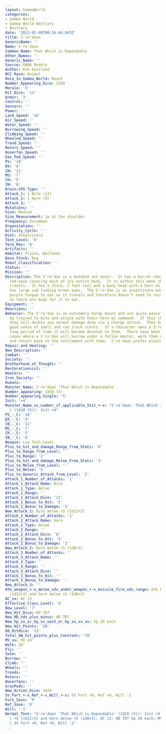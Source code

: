 ```yaml
---
layout: GammaWorld
categories:
- Gamma World
- Gamma World Bestiary
- Bestiary
date: '2023-02-08T00:16:44.843Z'
title: S're'daan
GenericName: ''
Name: S're'daan
Common_Name: That Which is Dependable
Other_Names: ''
Generic_Name: ''
Source: GW06 Module
Author: Kim Eastland
MCC Race: Animal
Role_In_Gamma_World: Mount
Number_Appearing_Dice: 1d10
Morale: '5'
Hit_Dice: '13'
Armor: '3'
Control: ''
Sensors: ''
Power: ''
Land_Speed: '16'
Air_Speed: ''
Water_Speed: ''
Burrowing_Speed: ''
Climbing_Speed: ''
Wheeled_Speed: ''
Tread_Speed: ''
Rotors_Speed: ''
Hoverfan_Speed: ''
Gav_Pod_Speed: ''
PS: '18'
DX: '9'
CN: '11'
MS: '7'
CH: '5'
IN: '8'
Brain-CPU Type: ''
Attack_1: 1 Bite (12)
Attack_2: 1 Horn (9)
Attack_3: ''
Mutations: ''
Size: Medium
Size_Measurement: 1m at the shoulder
Frequency: Uncommon
Organization: ''
Activity_Cycle: ''
Diet: Insectivore
Tech_Level: '0'
Tech_Max: '0'
Artifacts: ''
Habitat: Plains, Wetlands
Base_Stock: Dog
Robot_Classification: ''
Status: ''
Mission: ''
Description: The S're'dan is a mutated ant eater.  It has a barrel-chest with a bright
  red-mane covering much of its entire body.  It is within this mane that the rider
  travels.  It has a thick, 3 foot tail and a bony head with a horn on it.  The S're'dan
  has large sad looking brown eyes.  The S're'dan is an insectivore and uses its long,
  purple tongue to eat as it travels and therefore doesn't need to rest often as long
  as there are bugs for it to eat.
Equipment: ''
Reactions: ''
Behavior: The S're'dan is an extremely hardy mount and are quite peaceful.  They can
  be trained to bite and attack with their horn on command.  If they charge a target
  they will double any normal damage done via a charge attack.  They have an extremely
  good sense of smell and can track scents.  If a character owns a S're'dan for a
  long period of time it will become devoted to them.  There have been many recorded
  cases where a S're'dan will burrow under a fallen master, work them onto its back
  and return back to the settlement with them.  S're'daan prefer plains and verldlands.
Repair_and_Healing: ''
New_Description: ''
Combat: ''
Society: ''
Brotherhood_of_Thought: ''
Restorationsist: ''
Healers: ''
Iron_Society: ''
Humans: ''
Monster_Name: S're'daan 'That Which is Dependable'
Number_appearing: 1d10 (5)
Number_appearing_Single: '5'
Init: '+4'
Monster_Name_xx_number_if_applicable_Init_+-x: "S're'daan 'That Which is Dependable'\
  \ (1d10 (5)): Init +4"
PS_-_C: '18'
DX_-_C: '9'
CN_-_C: '11'
MS_-_C: '7'
CH_-_C: '5'
IN_-_C: '8'
Weapon: Low Tech Level
Plus_to_hit_and_damage_Range_from_Stats: '0'
Plus_to_Range_from_Level: ''
Plus_to_Range: '2'
Plus_to_hit_and_damage_Melee_From_Stats: '3'
Plus_to_Melee_from_Level: ''
Plus_to_Melee: '5'
Plus_to_Generic_Attack_from_Level: '2'
Attack_1_Number_of_Attacks: '1'
Attack_1_Attack_Name: Bite
Attack_1_Type: melee
Attack_1_Range: ''
Attack_1_Attack_Dice: '12'
Attack_1_Bonus_to_Hit: '5'
Attack_1_Bonus_to_Damage: '3'
New_Attack_1: Bite melee +5 (1d12+3)
Attack_2_Number_of_Attacks: '1'
Attack_2_Attack_Name: Horn
Attack_2_Type: melee
Attack_2_Range: ''
Attack_2_Attack_Dice: '8'
Attack_2_Bonus_to_Hit: '5'
Attack_2_Bonus_to_Damage: '3'
New_Attack_2: Horn melee +5 (1d8+3)
Attack_3_Number_of_Attacks: ''
Attack_3_Attack_Name: ''
Attack_3_Type: ''
Attack_3_Range: ''
Attack_3_Attack_Dice: ''
Attack_3_Bonus_to_Hit: ''
Attack_3_Bonus_to_Damage: ''
New_Attack_3: ''
Atk_weapon_+-x_melee_xdx_andor_weapon_+-x_missile_fire_xdx_range: atk bite melee +5
  (1d12+3) and horn melee +5 (1d8+3)
AC_xx: AC 13
Effective_Class_Level: '4'
New_Level: '7'
New_Hit_Dice: HD 7D7
New_HD_xdx_plus_minus: HD 7D7
New_hp_xx_or_hp_xx_each_or_hp_xx_xx_xx: hp 28 each
New_Hit_Points: '28'
D6_Hitdice: '13'
Total_GW_hit_points_plus_Constant: '78'
MV_xx: MV 20'
Walk: 20'
Fly: ''
Swim: ''
Burrow: ''
Climb: ''
Wheels: ''
Treads: ''
Rotors: ''
Hoverfans: ''
GravPods: ''
New_Action_Dice: 1d20
SV_Fort_+-x_Ref_+-x_Will_+-x: SV Fort +0, Ref +0, Will -1
Fort_Save: '0'
Ref_Save: '0'
Will: '-1'
Normal_Text: "S're'daan 'That Which is Dependable' (1d10 (5)): Init +4; atk bite melee\
  \ +5 (1d12+3) and horn melee +5 (1d8+3); AC 13; HD 7D7 hp 28 each; MV 20' ; 1d20;\
  \ SV Fort +0, Ref +0, Will -1"
...
```

